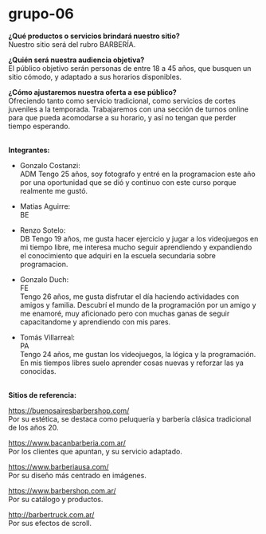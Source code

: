 # grupo-06

<strong>¿Qué productos o servicios brindará nuestro sitio?</strong>
<br>
Nuestro sitio será del rubro BARBERÍA.

<strong>¿Quién será nuestra audiencia
objetiva?</strong>
<br>
El público objetivo serán personas de entre 18 a 45 años, que busquen
un sitio cómodo, y adaptado a sus horarios disponibles.

<strong>¿Cómo ajustaremos nuestra oferta a ese público?</strong>
<br>
Ofreciendo tanto como servicio tradicional, como servicios de cortes juveniles a la
temporada. Trabajaremos con una sección de turnos online para que pueda acomodarse a
su horario, y así no tengan que perder tiempo esperando.

<br>
<strong>Integrantes:</strong>

- Gonzalo Costanzi:<br>
ADM
Tengo 25 años, soy fotografo y entré en la programacion este año por una oportunidad que se dió y continuo con este curso porque realmente me gustó.
- Matias Aguirre:<br>
BE

- Renzo Sotelo:<br>
DB
Tengo 19 años, me gusta hacer ejercicio y jugar a los videojuegos en mi tiempo libre, me interesa mucho seguir aprendiendo y expandiendo el conocimiento que adquiri en la escuela secundaria sobre programacion.

- Gonzalo Duch:<br>
FE <br>
Tengo 26 años, me gusta disfrutar el día haciendo actividades con amigos y familia. Descubrí el mundo de la programación por un amigo y me enamoré, muy aficionado pero con muchas ganas de seguir capacitandome y aprendiendo con mis pares.

- Tomás Villarreal:<br>
PA <br>
Tengo 24 años, me gustan los videojuegos, la lógica y la programación. En mis tiempos libres suelo aprender cosas nuevas y reforzar las ya conocidas.

<br>
<strong>Sitios de referencia:</strong>

https://buenosairesbarbershop.com/ <br>
Por su estética, se destaca como peluquería y barbería clásica tradicional de los años
20.

https://www.bacanbarberia.com.ar/<br>
Por los clientes que apuntan, y su servicio adaptado.

https://www.barberiausa.com/<br>
Por su diseño más centrado en imágenes.

https://www.barbershop.com.ar/<br>
Por su catálogo y productos.

http://barbertruck.com.ar/<br>
Por sus efectos de scroll.
